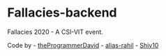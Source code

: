 # Fallacies-backend
Fallacies 2020 - A CSI-VIT event. 

Code by -  [theProgrammerDavid](https://github.com/theProgrammerDavid)
        -  [alias-rahil](https://github.com/alias-rahil)
        -  [Shiv10](https://github.com/Shiv10)